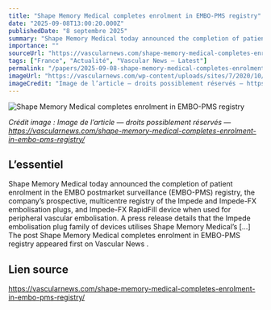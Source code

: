 ```yaml
---
title: "Shape Memory Medical completes enrolment in EMBO-PMS registry"
date: "2025-09-08T13:00:20.000Z"
publishedDate: "8 septembre 2025"
summary: "Shape Memory Medical today announced the completion of patient enrolment in the EMBO postmarket surveillance (EMBO-PMS) registry, the company’s prospective, multicentre registry of the Impede and Impede-FX embolisation plugs, and Impede-FX RapidFill device when used for peripheral vascular embolisation. A press release details that the Impede embolisation plug family of devices utilises Shape Memory Medical’s [&#8230;] The post Shape Memory Medical completes enrolment in EMBO-PMS registry appeared first on Vascular News ."
importance: ""
sourceUrl: "https://vascularnews.com/shape-memory-medical-completes-enrolment-in-embo-pms-registry/"
tags: ["France", "Actualité", "Vascular News — Latest"]
permalink: "/papers/2025-09-08-shape-memory-medical-completes-enrolment-in-embo-pms-registry"
imageUrl: "https://vascularnews.com/wp-content/uploads/sites/7/2020/10/Shape-Memory-Medical-Impede-expanded.png"
imageCredit: "Image de l’article — droits possiblement réservés — https://vascularnews.com/shape-memory-medical-completes-enrolment-in-embo-pms-registry/"
---
```


![Shape Memory Medical completes enrolment in EMBO-PMS registry](https://vascularnews.com/wp-content/uploads/sites/7/2020/10/Shape-Memory-Medical-Impede-expanded.png)

*Crédit image : Image de l’article — droits possiblement réservés — https://vascularnews.com/shape-memory-medical-completes-enrolment-in-embo-pms-registry/*

## L’essentiel

Shape Memory Medical today announced the completion of patient enrolment in the EMBO postmarket surveillance (EMBO-PMS) registry, the company’s prospective, multicentre registry of the Impede and Impede-FX embolisation plugs, and Impede-FX RapidFill device when used for peripheral vascular embolisation. A press release details that the Impede embolisation plug family of devices utilises Shape Memory Medical’s [&#8230;] The post Shape Memory Medical completes enrolment in EMBO-PMS registry appeared first on Vascular News .

## Lien source

https://vascularnews.com/shape-memory-medical-completes-enrolment-in-embo-pms-registry/
